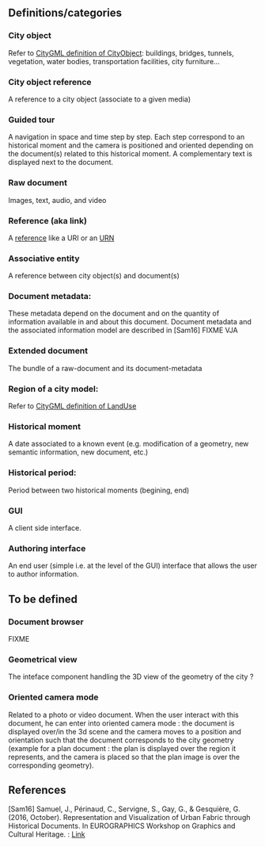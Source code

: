 ## Definitions/categories

### City object
Refer to [CityGML definition of CityObject](https://portal.opengeospatial.org/files/?artifact_id=16675): buildings, bridges, tunnels, vegetation, water bodies, transportation facilities, city furniture...

### City object reference
A reference to a city object (associate to a given media)

### Guided tour
A navigation in space and time step by step. Each step correspond to an historical moment and the camera is positioned and oriented depending on the document(s) related to this historical moment. A complementary text is displayed next to the document.

### Raw document 
Images, text, audio, and video

### Reference (aka link)
A [reference](https://en.wikipedia.org/wiki/Reference_(computer_science)) like a URI or an [URN](https://en.wikipedia.org/wiki/Uniform_Resource_Identifier#URNs) 

### Associative entity 
A reference between city object(s) and document(s)

### Document metadata:
These metadata depend on the document and on the quantity of information available in and about this document. Document metadata and the associated information model are described in [Sam16] 
FIXME VJA

### Extended document
The bundle of a raw-document and its document-metadata

### Region of a city model:
Refer to [CityGML definition of LandUse](https://portal.opengeospatial.org/files/?artifact_id=16675)

### Historical moment
A date associated to a known event (e.g. modification of a geometry, new semantic information, new document, etc.)

### Historical period: 
Period between two historical moments (begining, end)

### GUI
A client side interface.

### Authoring interface
An end user (simple i.e. at the level of the GUI) interface that allows the user to author information. 

## To be defined

### Document browser
FIXME

### Geometrical view
The inteface component handling the 3D view of the geometry of the city ?

### Oriented camera mode
Related to a photo or video document. When the user interact with this document, he can enter into oriented camera mode : the document is displayed over/in the 3d scene and the camera moves to a position and orientation such that the document corresponds to the city geometry (example for a plan document : the plan is displayed over the region it represents, and the camera is placed so that the plan image is over the corresponding geometry).

 
## References
[Sam16] Samuel, J., Périnaud, C., Servigne, S., Gay, G., & Gesquière, G. (2016, October). Representation and Visualization of Urban Fabric through Historical Documents. In EUROGRAPHICS Workshop on Graphics and Cultural Heritage. : [Link](https://www.researchgate.net/profile/Sylvie_Servigne/publication/308416831_Representation_and_Visualization_of_Urban_Fabric_through_Historical_Documents/links/57e3d8a008ae4d15ffae8de9.pdf)
